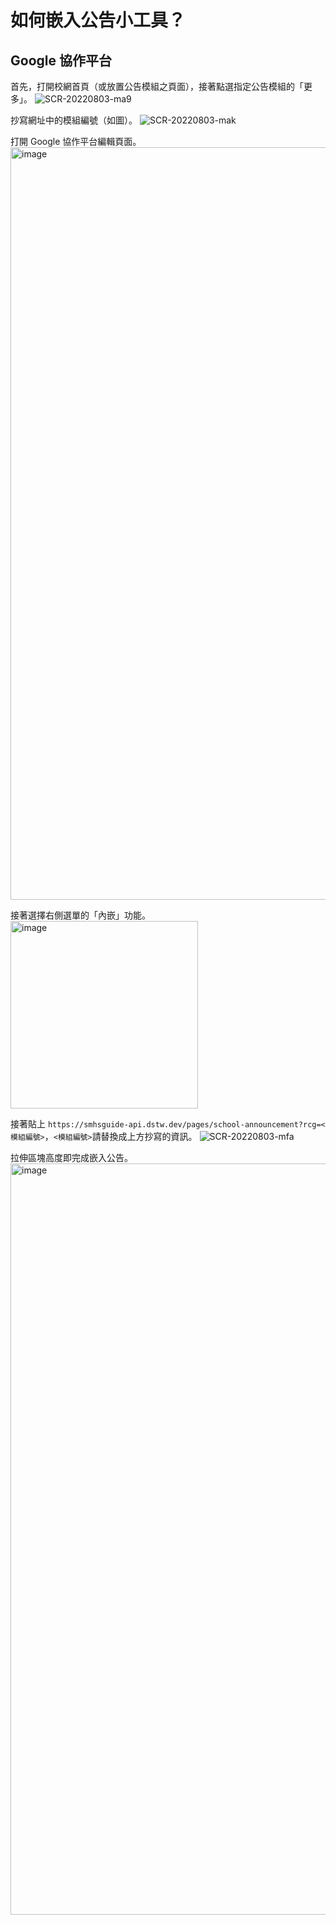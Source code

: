 # 如何嵌入公告小工具？

## Google 協作平台

首先，打開校網首頁（或放置公告模組之頁面），接著點選指定公告模組的「更多」。
![SCR-20220803-ma9](https://user-images.githubusercontent.com/53697217/182557322-9c1f4106-808e-41b1-abad-620e2ac4e98d.png)

抄寫網址中的模組編號（如圖）。
![SCR-20220803-mak](https://user-images.githubusercontent.com/53697217/182557340-abee0086-36d2-44ce-8e9d-fbfe0a1eb54b.png)

打開 Google 協作平台編輯頁面。
<img width="1204" alt="image" src="https://user-images.githubusercontent.com/53697217/182557919-8220de70-1ca4-466f-83f4-8ea73623e34a.png">

接著選擇右側選單的「內嵌」功能。
<img width="300" alt="image" src="https://user-images.githubusercontent.com/53697217/182557873-ee2e62e5-ba50-462d-8938-728a18b83e78.png">


接著貼上 `https://smhsguide-api.dstw.dev/pages/school-announcement?rcg=<模組編號>`，`<模組編號>`請替換成上方抄寫的資訊。
![SCR-20220803-mfa](https://user-images.githubusercontent.com/53697217/182557731-01210e22-0515-4fcf-85f1-278596e1d23c.png)

拉伸區塊高度即完成嵌入公告。
<img width="1202" alt="image" src="https://user-images.githubusercontent.com/53697217/182557794-0aedde71-d7b6-43c6-b249-47912c84d6e1.png">
